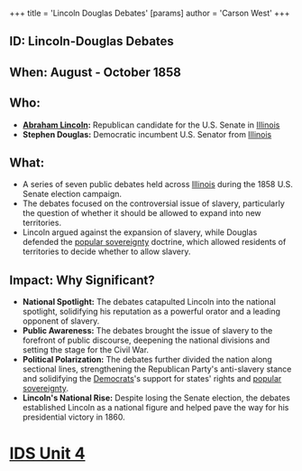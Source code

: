 +++
 title = 'Lincoln Douglas Debates'
[params]
	author = 'Carson West'
+++
## ID: Lincoln-Douglas Debates

## When: August - October 1858

## Who:
* **[Abraham Lincoln](./../abraham-lincoln/):** Republican candidate for the U.S. Senate in [Illinois](./../illinois/)
* **Stephen Douglas:** Democratic incumbent U.S. Senator from [Illinois](./../illinois/)

## What:
* A series of seven public debates held across [Illinois](./../illinois/) during the 1858 U.S. Senate election campaign.
* The debates focused on the controversial issue of slavery, particularly the question of whether it should be allowed to expand into new territories.
* Lincoln argued against the expansion of slavery, while Douglas defended the [popular sovereignty](./../popular-sovereignty/) doctrine, which allowed residents of territories to decide whether to allow slavery.

## Impact: Why Significant?
* **National Spotlight:** The debates catapulted Lincoln into the national spotlight, solidifying his reputation as a powerful orator and a leading opponent of slavery.
* **Public Awareness:** The debates brought the issue of slavery to the forefront of public discourse, deepening the national divisions and setting the stage for the Civil War.
* **Political Polarization:** The debates further divided the nation along sectional lines, strengthening the Republican Party's anti-slavery stance and solidifying the [Democrats](./../democrats/)'s support for states' rights and [popular sovereignty](./../popular-sovereignty/).
* **Lincoln's National Rise:** Despite losing the Senate election, the debates established Lincoln as a national figure and helped pave the way for his presidential victory in 1860. 

# [IDS Unit 4](./../ids-unit-4/)